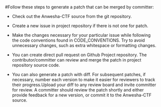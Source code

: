 #Follow these steps to generate a patch that can be merged by committer:

- Check out the Anwesha-CTF source from the git repository.

- Create a new issue in project repository if there is not one for patch.

- Make the changes necessary for your particular issue while following the code conventions found in CODE_CONVENTIONS. Try to avoid unnecessary changes, such as extra whitespace or formatting changes. 

- You can create direct pull request on Github Project repository. The contributor/committer can review and merge the patch in project repository source code.

- You can also generate a patch with diff. For subsequent patches, if necessary, number each version to make it easier for reviewers to track their progress.Upload your diff to any review board and invite committer for review. A committer should review the patch shortly and either provide feedback for a new version, or commit it to the Anwesha-CTF source.